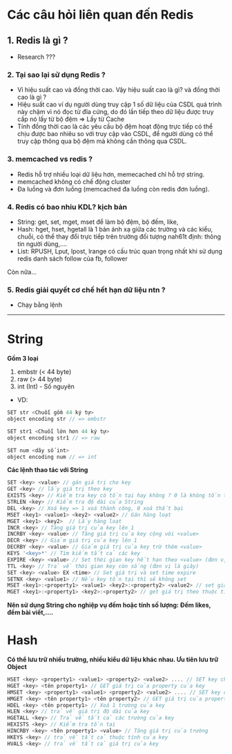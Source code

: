 # Các câu hỏi liên quan đến Redis

## 1. Redis là gì ?
- Research ???

### 2. Tại sao lại sử dụng Redis ?
- Vì hiệu suất cao và đồng thời cao. Vậy hiệu suất cao là gì? và đồng thời cao là gì ?
- Hiệu suất cao ví dụ người dùng truy cập 1 số dữ liệu của CSDL quá trình này chậm vì nó đọc từ đĩa cứng, do đó lần tiếp theo dữ liệu được truy cấp nó lấy từ bộ đệm => Lấy từ Cache
- Tính đồng thời cao là các yêu cầu bộ đệm hoạt động trực tiếp có thể chịu được bao nhiêu so với truy cập vào CSDL, để người dùng có thể truy cập thông qua bộ đệm mà không cần thông qua CSDL.

### 3. memcached vs redis ?
- Redis hỗ trợ nhiều loại dữ liệu hơn, memecached chỉ hỗ trợ string.
- memcached không có chế động cluster
- Đa luồng và đơn luồng (memcached đa luồng còn redis đơn luồng).

### 4. Redis có bao nhiu KDL? kịch bản
- String: get, set, mget, mset
để làm bộ đệm, bộ đếm, like, 
- Hash: hget, hset, hgetall
là 1 bản ánh xạ giữa các trường và các kiểu, chuỗi, có thể thay đổi trực tiếp trên trường đối tượng nah61t định: thông tin người dùng,....
- List: RPUSH, Lput, lpost, lrange
có cấu trúc quan trọng nhất khi sử dụng redis
danh sách follow của fb, follower

Còn nữa...
### 5. Redis giải quyết cơ chế hết hạn dữ liệu ntn ?
- Chạy bằng lệnh

***

# String
**Gồm 3 loại**
1. embstr (< 44 byte)
2. raw (> 44 byte)
3. int (Int) - Số nguyên

- VD: 
```javascript
SET str <Chuỗi gồm 44 ký tự>
object encoding str // => embstr

SET str1 <Chuỗi lớn hơn 44 ký tự>
object encoding str1 // => raw

SET num <dãy số int>
object encoding num // => int
```

**Các lệnh thao tác với String**
```javascript
SET <key> <value> // gán giá trị cho key
GET <key> // lấy giá trị theo key
EXISTS <key> // Kiểm tra key có tồn tại hay không ? 0 là không tồn tại, 1 là tồn tại
STRLEN <key> // Kiểm tra độ dài của String
DEL <key> // Xoá key => 1 xoá thành công, 0 xoá thất bại
MSET <key1> <value1> <key2> <value2> // Gán hàng loạt
MGET <key1> <key2>  // Lấy hàng loạt
INCR <key> // Tăng giá trị của key lên 1
INCRBY <key> <value> // Tăng giá trị của key cộng với <value>
DECR <key> // Giảm giá trị của key lên 1
DECRBY <key> <value> // Giảm giá trị của key trừ thêm <value>
KEYS '<key>*' // Tìm kiếm tất cả các key
EXPIRE <key> <value> // Set thời gian key hết hạn theo <value> (đơn vị là giây)
TTL <key> // Trả về thời gian key còn sống (đơn vị là giây)
SET <key> <value> EX <time> // Set giá trị và set time expire
SETNX <key> <value1> // Nếu key tồn tại thì sẽ không set
MSET <key1>:<property1> <value1> <key2>:<property2> <value2> // set giá trị theo thuộc tính
MGET <key1>:<property1> <key2>:<property2> // get giá trị theo thuộc tính
``` 
**Nên sử dụng String cho nghiệp vụ đếm hoặc tính số lượng: Đếm likes, đếm bài viết,....**

# Hash
**Có thể lưu trữ nhiều trường, nhiều kiểu dữ liệu khác nhau. Ưu tiên lưu trữ Object**

```javascript
HSET <key> <property1> <value1> <property2> <value2> .... // SET key cho nhiều property với nhiều value
HGET <key> <tên property1> // GET giá trị của property của key
HMSET <key> <property1> <value1> <property2> <value2> .... // SET key cho nhiều property với nhiều value
HMGET <key> <tên property1> <tên property2> // GET giá trị của property của key
HDEL <key> <tên property1> // Xoá 1 trường của key
HLEN <key> // trả về giá trị độ dài của key
HGETALL <key> // Trả về tất cả các trường của key
HEXISTS <key> // Kiểm tra tồn tại
HINCRBY <key> <tên property1> <value> // Tăng giá trị của trường
HKEYS <key> // trả về tất cả thuộc tính của key
HVALS <key> // trả về tất cả giá trị của key
```